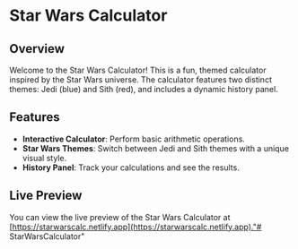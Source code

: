 # Star Wars Calculator

## Overview

Welcome to the Star Wars Calculator! This is a fun, themed calculator inspired by the Star Wars universe. The calculator features two distinct themes: Jedi (blue) and Sith (red), and includes a dynamic history panel.

## Features

- **Interactive Calculator**: Perform basic arithmetic operations.
- **Star Wars Themes**: Switch between Jedi and Sith themes with a unique visual style.
- **History Panel**: Track your calculations and see the results.

## Live Preview

You can view the live preview of the Star Wars Calculator at [https://starwarscalc.netlify.app](https://starwarscalc.netlify.app)."# StarWarsCalculator" 
